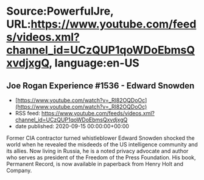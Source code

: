 # Source:PowerfulJre, URL:https://www.youtube.com/feeds/videos.xml?channel_id=UCzQUP1qoWDoEbmsQxvdjxgQ, language:en-US

## Joe Rogan Experience #1536 - Edward Snowden
 - [https://www.youtube.com/watch?v=_Rl82OQDoOc](https://www.youtube.com/watch?v=_Rl82OQDoOc)
 - RSS feed: https://www.youtube.com/feeds/videos.xml?channel_id=UCzQUP1qoWDoEbmsQxvdjxgQ
 - date published: 2020-09-15 00:00:00+00:00

Former CIA contractor turned whistleblower Edward Snowden shocked the world when he revealed the misdeeds of the US intelligence community and its allies. Now living in Russia, he is a noted privacy advocate and author who serves as president of the Freedom of the Press Foundation. His book, Permanent Record, is now available in paperback from Henry Holt and Company.


